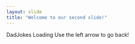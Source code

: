 ```yaml
---
layout: slide
title: "Welcome to our second slide!"
---
```

DadJokes Loading
Use the left arrow to go back!
